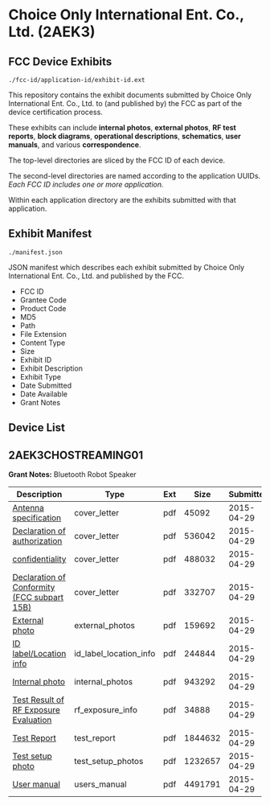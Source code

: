 # Choice Only International Ent. Co., Ltd. (2AEK3)
## FCC Device Exhibits

```
./fcc-id/application-id/exhibit-id.ext
```

This repository contains the exhibit documents submitted by Choice Only International Ent. Co., Ltd. to (and published by) the FCC as part of the device certification process.

These exhibits can include **internal photos**, **external photos**, **RF test reports**, **block diagrams**, **operational descriptions**, **schematics**, **user manuals**, and various **correspondence**.

The top-level directories are sliced by the FCC ID of each device.

The second-level directories are named according to the application UUIDs. *Each FCC ID includes one or more application.*

Within each application directory are the exhibits submitted with that application. 

## Exhibit Manifest

```
./manifest.json
```

JSON manifest which describes each exhibit submitted by Choice Only International Ent. Co., Ltd. and published by the FCC.

- FCC ID
- Grantee Code
- Product Code
- MD5
- Path
- File Extension
- Content Type
- Size
- Exhibit ID
- Exhibit Description
- Exhibit Type
- Date Submitted
- Date Available
- Grant Notes

## Device List
## 2AEK3CHOSTREAMING01
**Grant Notes:** Bluetooth Robot Speaker

| Description | Type | Ext | Size | Submitted | Available |
| ----------- | ---- | --- | ---- | --------- | --------- |
| [Antenna specification](2AEK3CHOSTREAMING01/30972c7259512cf3d894407d2c7b3136/2599364.pdf) | cover_letter | pdf | 45092 | 2015-04-29 | 2015-04-29 |
| [Declaration of authorization](2AEK3CHOSTREAMING01/30972c7259512cf3d894407d2c7b3136/2599383.pdf) | cover_letter | pdf | 536042 | 2015-04-29 | 2015-04-29 |
| [confidentiality](2AEK3CHOSTREAMING01/30972c7259512cf3d894407d2c7b3136/2599384.pdf) | cover_letter | pdf | 488032 | 2015-04-29 | 2015-04-29 |
| [Declaration of Conformity (FCC subpart 15B)](2AEK3CHOSTREAMING01/30972c7259512cf3d894407d2c7b3136/2599385.pdf) | cover_letter | pdf | 332707 | 2015-04-29 | 2015-04-29 |
| [External photo](2AEK3CHOSTREAMING01/30972c7259512cf3d894407d2c7b3136/2599379.pdf) | external_photos | pdf | 159692 | 2015-04-29 | 2015-04-29 |
| [ID label/Location info](2AEK3CHOSTREAMING01/30972c7259512cf3d894407d2c7b3136/2599377.pdf) | id_label_location_info | pdf | 244844 | 2015-04-29 | 2015-04-29 |
| [Internal photo](2AEK3CHOSTREAMING01/30972c7259512cf3d894407d2c7b3136/2599380.pdf) | internal_photos | pdf | 943292 | 2015-04-29 | 2015-04-29 |
| [Test Result of RF Exposure Evaluation](2AEK3CHOSTREAMING01/30972c7259512cf3d894407d2c7b3136/2599382.pdf) | rf_exposure_info | pdf | 34888 | 2015-04-29 | 2015-04-29 |
| [Test Report](2AEK3CHOSTREAMING01/30972c7259512cf3d894407d2c7b3136/2599381.pdf) | test_report | pdf | 1844632 | 2015-04-29 | 2015-04-29 |
| [Test setup photo](2AEK3CHOSTREAMING01/30972c7259512cf3d894407d2c7b3136/2599378.pdf) | test_setup_photos | pdf | 1232657 | 2015-04-29 | 2015-04-29 |
| [User manual](2AEK3CHOSTREAMING01/30972c7259512cf3d894407d2c7b3136/2599376.pdf) | users_manual | pdf | 4491791 | 2015-04-29 | 2015-04-29 |
